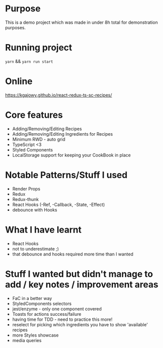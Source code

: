 # Purpose
This is a demo project which was made in under 8h total for demonstration purposes.

# Running project

`yarn` && `yarn run start`

# Online
https://kgajowy.github.io/react-redux-ts-sc-recipes/

# Core features

* Adding/Removing/Editing Recipes
* Adding/Removing/Editing Ingredients for Recipes
* Minimum RWD - auto grid
* TypeScript <3
* Styled Components
* LocalStorage support for keeping your CookBook in place

# Notable Patterns/Stuff I used
* Render Props
* Redux
* Redux-thunk
* React Hooks (-Ref, -Callback, -State, -Effect)
* debounce with Hooks

# What I have learnt
* React Hooks
* not to underestimate ;)
* that debounce and hooks required more time than I wanted

# Stuff I wanted but didn't manage to add / key notes / improvement areas
* FaC in a better way
* StyledComponents selectors
* jest/enzyme - only one component covered
* Toasts for actions success/failure
* having time for TDD - need to practice this more!
* reselect for picking which ingredients you have to show 'available' recipes
* more Styles showcase
* media queries
